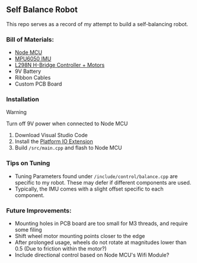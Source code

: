 ## Self Balance Robot

This repo serves as a record of my attempt to build a self-balancing robot.

### Bill of Materials:
- [Node MCU](https://www.ebay.co.uk/itm/263729724888)
- [MPU6050 IMU](https://www.amazon.co.uk/dp/B0957SJL6D?psc=1&ref=ppx_yo2ov_dt_b_product_details)
- [L298N H-Bridge Controller + Motors](https://www.amazon.co.uk/dp/B07ZT5CCFV?psc=1&ref=ppx_yo2ov_dt_b_product_details)
- 9V Battery
- Ribbon Cables
- Custom PCB Board

### Installation
> [!WARNING]  
> Turn off 9V power when connected to Node MCU
1) Download Visual Studio Code
2) Install the [Platform IO Extension](https://platformio.org/)
3) Build `/src/main.cpp` and flash to Node MCU

### Tips on Tuning
- Tuning Parameters found under `/include/control/balance.cpp` are specific to my robot. These may defer if different components are used.
- Typically, the IMU comes with a slight offset specific to each component.

### Future Improvements:
- Mounting holes in PCB board are too small for M3 threads, and require some filing
- Shift wheel motor mounting points closer to the edge
- After prolonged usage, wheels do not rotate at magnitudes lower than 0.5 (Due to friction within the motor?)
- Include directional control based on Node MCU's Wifi Module?
  
